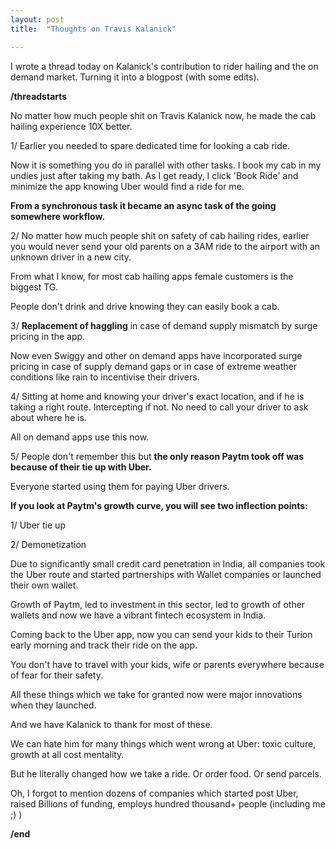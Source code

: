 ```yaml
---
layout: post
title:  "Thoughts on Travis Kalanick"

---
```

I wrote a thread today on Kalanick's contribution to rider hailing and the on demand market. Turning it into a blogpost (with some edits).

**/threadstarts**

No matter how much people shit on Travis Kalanick now, he made the cab hailing experience 10X better.

1/ Earlier you needed to spare dedicated time for looking a cab ride.

Now it is something you do in parallel with other tasks. I book my cab in my undies just after taking my bath. As I get ready, I click 'Book Ride' and minimize the app knowing Uber would find a ride for me.

**From a synchronous task it became an async task of the going somewhere workflow.**

2/ No matter how much people shit on safety of cab hailing rides, earlier you would never send your old parents on a 3AM ride to the airport with an unknown driver in a new city.

From what I know, for most cab hailing apps female customers is the biggest TG.

People don't drink and drive knowing they can easily book a cab.

3/ **Replacement of haggling** in case of demand supply mismatch by surge pricing in the app.

Now even Swiggy and other on demand apps have incorporated surge pricing in case of supply demand gaps or in case of extreme weather conditions like rain to incentivise their drivers.

4/ Sitting at home and knowing your driver's exact location, and if he is taking a right route. Intercepting if not. No need to call your driver to ask about where he is.

All on demand apps use this now.

5/ People don't remember this but **the only reason Paytm took off was because of their tie up with Uber.**

Everyone started using them for paying Uber drivers.

**If you look at Paytm's growth curve, you will see two inflection points:**

1/ Uber tie up

2/ Demonetization

Due to significantly small credit card penetration in India, all companies took the Uber route and started partnerships with Wallet companies or launched their own wallet.

Growth of Paytm, led to investment in this sector, led to growth of other wallets and now we have a vibrant fintech ecosystem in India.

Coming back to the Uber app, now you can send your kids to their Turion early morning and track their ride on the app.

You don't have to travel with your kids, wife or parents everywhere because of fear for their safety.

All these things which we take for granted now were major innovations when they launched.

And we have Kalanick to thank for most of these.

We can hate him for many things which went wrong at Uber: toxic culture, growth at all cost mentality.

But he literally changed how we take a ride. Or order food. Or send parcels.

Oh, I forgot to mention dozens of companies which started post Uber, raised Billions of funding, employs hundred thousand+ people (including me ;) )

**/end**
